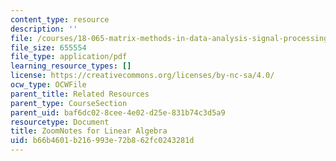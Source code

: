 ```yaml
---
content_type: resource
description: ''
file: /courses/18-065-matrix-methods-in-data-analysis-signal-processing-and-machine-learning-spring-2018/b66b4601b216993e72b862fc0243281d_MIT18_065S18_ZoomNotes.pdf
file_size: 655554
file_type: application/pdf
learning_resource_types: []
license: https://creativecommons.org/licenses/by-nc-sa/4.0/
ocw_type: OCWFile
parent_title: Related Resources
parent_type: CourseSection
parent_uid: baf6dc02-8cee-4e02-d25e-831b74c3d5a9
resourcetype: Document
title: ZoomNotes for Linear Algebra
uid: b66b4601-b216-993e-72b8-62fc0243281d
---
```

